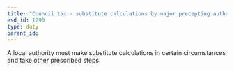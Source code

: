 ```yaml
---
title: "Council tax - substitute calculations by major precepting authority where excessive council tax"
esd_id: 1290
type: duty
parent_id:  
---
```


A local authority must make substitute calculations in certain circumstances and take other prescribed steps.

